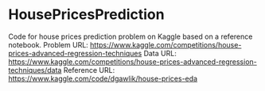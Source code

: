 # HousePricesPrediction
  Code for house prices prediction problem on Kaggle based on a reference notebook.
  Problem URL: https://www.kaggle.com/competitions/house-prices-advanced-regression-techniques
  Data URL: https://www.kaggle.com/competitions/house-prices-advanced-regression-techniques/data
  Reference URL: https://www.kaggle.com/code/dgawlik/house-prices-eda
